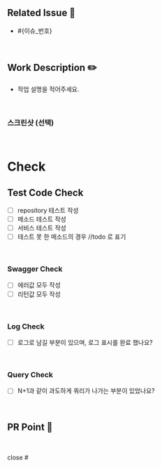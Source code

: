 <!--
- 리뷰어 추가했나요?
- 허가자 추가했나요?
- 라벨 추가했나요?
-->
## Related Issue 🚀
- #{이슈_번호}
<br>

## Work Description ✏️
- 작업 설명을 적어주세요.

<br>


###  스크린샷 (선택)



<br>

# Check
## Test Code Check
- [ ] repository 테스트 작성
- [ ] 메소드 테스트 작성
- [ ] 서비스 테스트 작성
- [ ] 테스트 못 한 메소드의 경우 //todo 로 표기
<br>

### Swagger Check
- [ ] 에러값 모두 작성
- [ ] 리턴값 모두 작성 

<br>

### Log Check
- [ ] 로그로 남길 부분이 있으며, 로그 표시를 완료 했나요?

<br>

### Query Check
- [ ] N+1과 같이 과도하게 쿼리가 나가는 부분이 있었나요?

<br>


## PR Point 📸
<!-- 피드백을 받고 싶은 부분을 적어주세요. -->


<br>



close #
